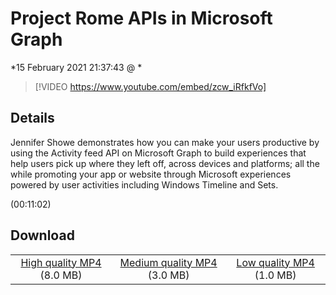 # Project Rome APIs in Microsoft Graph 

*15 February 2021 21:37:43 @ *

> [!VIDEO https://www.youtube.com/embed/zcw_iRfkfVo]

## Details

<p>Jennifer Showe demonstrates how you can make your users productive by using the Activity feed API on Microsoft Graph to build experiences that help users pick up where they left off, across devices and platforms; all the while promoting your app or website through Microsoft experiences powered by user activities including Windows Timeline and Sets.</p> (00:11:02)

## Download

||||
|:--:|:----:|:-:|
|[High quality MP4](https://sec.ch9.ms/ch9/a279/83d95d3e-01ea-4241-a036-fe8a153fa279/THR5013_high.mp4) (8.0 MB)|[Medium quality MP4](https://sec.ch9.ms/ch9/a279/83d95d3e-01ea-4241-a036-fe8a153fa279/THR5013_mid.mp4) (3.0 MB)|[Low quality MP4](https://sec.ch9.ms/ch9/a279/83d95d3e-01ea-4241-a036-fe8a153fa279/THR5013.mp4) (1.0 MB)|